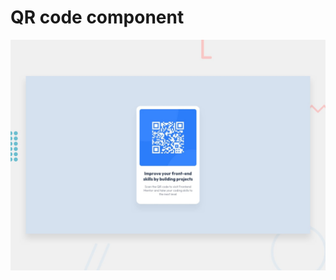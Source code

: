 #  QR code component

![Design preview for the QR code component coding challenge](./design/desktop-preview.jpg)


